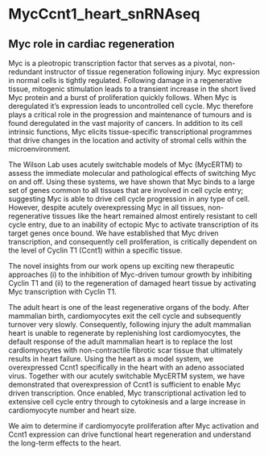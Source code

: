 # MycCcnt1_heart_snRNAseq
## Myc role in cardiac regeneration

Myc is a pleotropic transcription factor that serves as a pivotal, non-redundant instructor of tissue regeneration following injury. Myc expression in normal cells is tightly regulated. Following damage in a regenerative tissue, mitogenic stimulation leads to a transient increase in the short lived Myc protein and a burst of proliferation quickly follows. When Myc is deregulated it’s expression leads to uncontrolled cell cycle. Myc therefore plays a critical role in the progression and maintenance of tumours and is found deregulated in the vast majority of cancers. In addition to its cell intrinsic functions, Myc elicits tissue-specific transcriptional programmes that drive changes in the location and activity of stromal cells within the microenvironment.

The Wilson Lab uses acutely switchable models of Myc (MycERTM) to assess the immediate molecular and pathological effects of switching Myc on and off. Using these systems, we have shown that Myc binds to a large set of genes common to all tissues that are involved in cell cycle entry; suggesting Myc is able to drive cell cycle progression in any type of cell. However, despite acutely overexpressing Myc in all tissues, non-regenerative tissues like the heart remained almost entirely resistant to cell cycle entry, due to an inability of ectopic Myc to activate transcription of its target genes once bound. We have established that Myc driven transcription, and consequently cell proliferation, is critically dependent on the level of Cyclin T1 (Ccnt1) within a specific tissue.

The novel insights from our work opens up exciting new therapeutic approaches (i) to the inhibition of Myc-driven tumour growth by inhibiting Cyclin T1 and (ii) to the regeneration of damaged heart tissue by activating Myc transcription with Cyclin T1.


The adult heart is one of the least regenerative organs of the body. After mammalian birth, cardiomyocytes exit the cell cycle and subsequently turnover very slowly. Consequently, following injury the adult mammalian heart is unable to regenerate by replenishing lost cardiomyocytes, the default response of the adult mammalian heart is to replace the lost cardiomyocytes with non-contractile fibrotic scar tissue that ultimately results in heart failure. Using the heart as a model system, we overexpressed Ccnt1 specifically in the heart with an adeno associated virus. Together with our acutely switchable MycERTM system, we have demonstrated that overexpression of Ccnt1 is sufficient to enable Myc driven transcription. Once enabled, Myc transcriptional activation led to extensive cell cycle entry through to cytokinesis and a large increase in cardiomyocyte number and heart size.

We aim to determine if cardiomyocyte proliferation after Myc activation and Ccnt1 expression can drive functional heart regeneration and understand the long-term effects to the heart.
